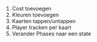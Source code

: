 1. Cost toevoegen
2. Kleuren toevoegen
3. Kaarten tappen/untappen
4. Player tracken per kaart
5. Verander Phases naar een state